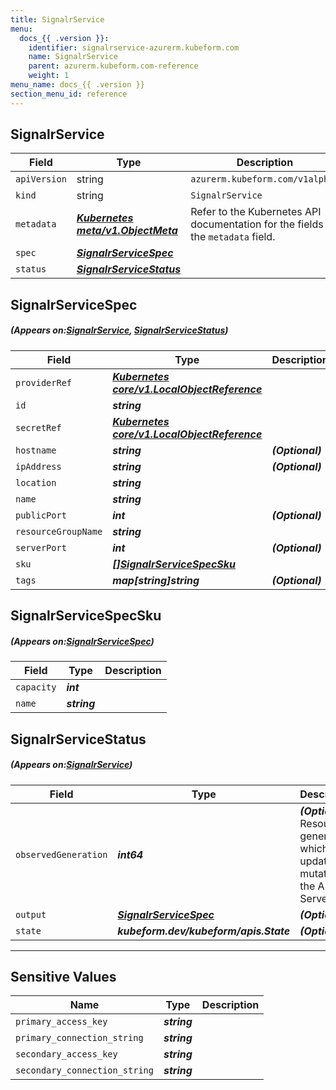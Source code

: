 ```yaml
---
title: SignalrService
menu:
  docs_{{ .version }}:
    identifier: signalrservice-azurerm.kubeform.com
    name: SignalrService
    parent: azurerm.kubeform.com-reference
    weight: 1
menu_name: docs_{{ .version }}
section_menu_id: reference
---
```


## SignalrService
| Field | Type | Description |
| ------ | ----- | ----------- |
| `apiVersion` | string | `azurerm.kubeform.com/v1alpha1` |
|    `kind` | string | `SignalrService` |
| `metadata` | ***[Kubernetes meta/v1.ObjectMeta](https://kubernetes.io/docs/reference/generated/kubernetes-api/v1.13/#objectmeta-v1-meta)***|Refer to the Kubernetes API documentation for the fields of the `metadata` field.|
| `spec` | ***[SignalrServiceSpec](#SignalrServiceSpec)***||
| `status` | ***[SignalrServiceStatus](#SignalrServiceStatus)***||
## SignalrServiceSpec
##### (Appears on:[SignalrService](#SignalrService), [SignalrServiceStatus](#SignalrServiceStatus))
| Field | Type | Description |
| ------ | ----- | ----------- |
| `providerRef` | ***[Kubernetes core/v1.LocalObjectReference](https://kubernetes.io/docs/reference/generated/kubernetes-api/v1.13/#localobjectreference-v1-core)***||
| `id` | ***string***||
| `secretRef` | ***[Kubernetes core/v1.LocalObjectReference](https://kubernetes.io/docs/reference/generated/kubernetes-api/v1.13/#localobjectreference-v1-core)***||
| `hostname` | ***string***| ***(Optional)*** |
| `ipAddress` | ***string***| ***(Optional)*** |
| `location` | ***string***||
| `name` | ***string***||
| `publicPort` | ***int***| ***(Optional)*** |
| `resourceGroupName` | ***string***||
| `serverPort` | ***int***| ***(Optional)*** |
| `sku` | ***[[]SignalrServiceSpecSku](#SignalrServiceSpecSku)***||
| `tags` | ***map[string]string***| ***(Optional)*** |
## SignalrServiceSpecSku
##### (Appears on:[SignalrServiceSpec](#SignalrServiceSpec))
| Field | Type | Description |
| ------ | ----- | ----------- |
| `capacity` | ***int***||
| `name` | ***string***||
## SignalrServiceStatus
##### (Appears on:[SignalrService](#SignalrService))
| Field | Type | Description |
| ------ | ----- | ----------- |
| `observedGeneration` | ***int64***| ***(Optional)*** Resource generation, which is updated on mutation by the API Server.|
| `output` | ***[SignalrServiceSpec](#SignalrServiceSpec)***| ***(Optional)*** |
| `state` | ***kubeform.dev/kubeform/apis.State***| ***(Optional)*** |
---
## Sensitive Values
| Name | Type | Description |
|------|------|-------------|
| `primary_access_key` | ***string*** ||
| `primary_connection_string` | ***string*** ||
| `secondary_access_key` | ***string*** ||
| `secondary_connection_string` | ***string*** ||

